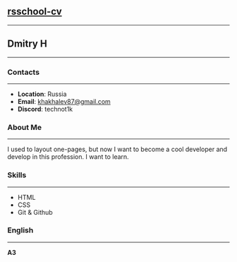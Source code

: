 ## [rsschool-cv](https://technot1k.github.io/rsschool-cv/cv)
---
## Dmitry H
---
### Contacts
---
* __Location__: Russia
* __Email__: khakhalev87@gmail.com
* __Discord__: technot1k

### About Me
---
I used to layout one-pages, but now I want to become a cool developer and develop in this profession. 
I want to learn.
### Skills
---
* HTML
* CSS
* Git & Github
### English
---
__A3__